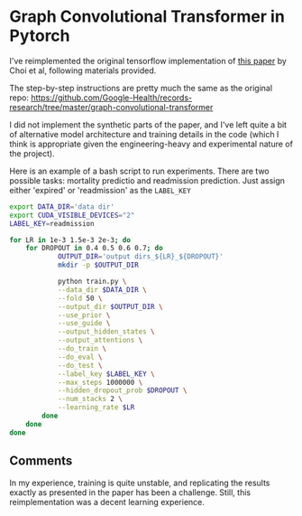 # Graph Convolutional Transformer in Pytorch

I've reimplemented the original tensorflow implementation of [this paper](https://arxiv.org/pdf/1906.04716.pdf) by Choi et al, following materials provided.

The step-by-step instructions are pretty much the same as the original repo: https://github.com/Google-Health/records-research/tree/master/graph-convolutional-transformer

I did not implement the synthetic parts of the paper, and I've left quite a bit of alternative model architecture and training details in the code (which I think is appropriate given the engineering-heavy and experimental nature of the project).

Here is an example of a bash script to run experiments. There are two possible tasks: mortality predictio and readmission prediction. Just assign either 'expired' or 'readmission' as the `LABEL_KEY`

```bash
export DATA_DIR='data dir'
export CUDA_VISIBLE_DEVICES="2"
LABEL_KEY=readmission

for LR in 1e-3 1.5e-3 2e-3; do
    for DROPOUT in 0.4 0.5 0.6 0.7; do
            OUTPUT_DIR='output dirs_${LR}_${DROPOUT}'
            mkdir -p $OUTPUT_DIR

            python train.py \
            --data_dir $DATA_DIR \
            --fold 50 \
            --output_dir $OUTPUT_DIR \
            --use_prior \
            --use_guide \
            --output_hidden_states \
            --output_attentions \
            --do_train \
            --do_eval \
            --do_test \
            --label_key $LABEL_KEY \
            --max_steps 1000000 \
            --hidden_dropout_prob $DROPOUT \
            --num_stacks 2 \
            --learning_rate $LR
        done
    done
done
```

## Comments

In my experience, training is quite unstable, and replicating the results exactly as presented in the paper has been a challenge. Still, this reimplementation was a decent learning experience.

